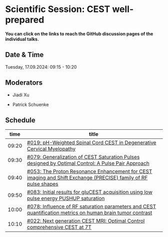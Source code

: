 # Scientific Session: CEST well-prepared

**You can click on the links to reach the GitHub discussion pages of the individual talks.**

## Date & Time

Tuesday, 17.09.2024: 09:15 - 10:20

## Moderators

* Jiadi Xu

* Patrick Schuenke

## Schedule

| time | title |
|------|-------|
|09:20 |  [#019: pH-Weighted Spinal Cord CEST in Degenerative Cervical Myelopathy](https://github.com/cest-sources/CEST-conference-2024/discussions/19)|
|09:30 |  [#079: Generalization of CEST Saturation Pulses designed by Optimal Control: A Pulse Pair Approach](https://github.com/cest-sources/CEST-conference-2024/discussions/79) |
|09:40 |  [#053: The Proton Resonance Enhancement for CEST imaging and Shift Exchange (PRECISE) family of RF pulse shapes](https://github.com/cest-sources/CEST-conference-2024/discussions/73) |
|09:50 |  [#083: Initial results for gluCEST acquisition using low pulse energy PUSHUP saturation](https://github.com/cest-sources/CEST-conference-2024/discussions/83) |
|10:00 |  [#078: Influence of RF saturation parameters and CEST quantification metrics on human brain tumor contrast](https://github.com/cest-sources/CEST-conference-2024/discussions/78) |
|10:10 |  [#022: Next generation CEST MRI: Optimal Control comprehensive CEST at 7T](https://github.com/cest-sources/CEST-conference-2024/discussions/22) |
